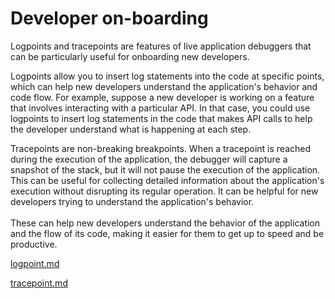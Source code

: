 # Developer on-boarding

Logpoints and tracepoints are features of live application debuggers that can be particularly useful for onboarding new developers.

Logpoints allow you to insert log statements into the code at specific points, which can help new developers understand the application's behavior and code flow. For example, suppose a new developer is working on a feature that involves interacting with a particular API. In that case, you could use logpoints to insert log statements in the code that makes API calls to help the developer understand what is happening at each step.

Tracepoints are non-breaking breakpoints. When a tracepoint is reached during the execution of the application, the debugger will capture a snapshot of the stack, but it will not pause the execution of the application. This can be useful for collecting detailed information about the application's execution without disrupting its regular operation. It can be helpful for new developers trying to understand the application's behavior.\
\
These can help new developers understand the behavior of the application and the flow of its code, making it easier for them to get up to speed and be productive.



[logpoint.md](../sidekick-actions/logpoint.md "mention")

[tracepoint.md](../sidekick-actions/tracepoint.md "mention")

